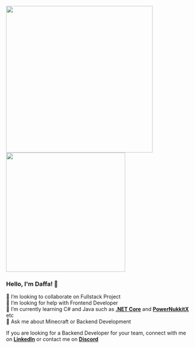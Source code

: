 <p align="start">
  <img src="https://github-readme-stats.vercel.app/api?username=pixelwhiz&theme=darcula&hide_border=true&include_all_commits=true&count_private=true&show_icons=true" width="400" />
  <img src="https://github-readme-stats-sigma-five.vercel.app/api/top-langs?username=pixelwhiz&theme=darcula&show_icons=true&hide_border=true&locale=en&layout=compact" width="325" />
</p>

### Hello, I'm Daffa! 👋

👯 I’m looking to collaborate on Fullstack Project  
🤝 I’m looking for help with Frontend Developer  
🌱 I’m currently learning C# and Java such as [**.NET Core**](https://github.com/dotnet/core) and [**PowerNukkitX**](https://github.com/PowerNukkitX/PowerNukkitX) etc  
💬 Ask me about Minecraft or Backend Development  

If you are looking for a Backend Developer for your team, connect with me on [**LinkedIn**](https://www.linkedin.com/in/daffaxcl) or contact me on [**Discord**](https://discord.com/users/591983759965028363)
